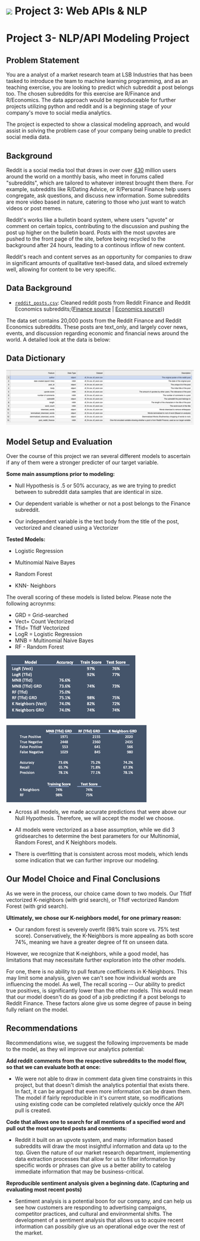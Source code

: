 # ![](https://ga-dash.s3.amazonaws.com/production/assets/logo-9f88ae6c9c3871690e33280fcf557f33.png) Project 3: Web APIs & NLP

# Project 3- NLP/API Modeling Project

## Problem Statement

You are a analyst of a market research team at LSB Industries that has been tasked to introduce the team to machine learning programming, and as an teaching exercise, you are looking to predict which subreddit a post belongs too. The chosen subreddits for this exercise are R/Finance and R/Economics. The data approach would be reproduceable for further projects utilizing python and reddit and is a beginning stage of your company's move to social media analytics.

The project is expected to show a classical modeling approach, and would assist in solving the problem case of your company being unable to predict social media data.

## Background

Reddit is a social media tool that draws in over over [430](https://en.wikipedia.org/wiki/Reddit) million users around the world on a monthly basis, who meet in forums called "subreddits", which are tailored to whatever interest brought them there. For example, subreddits like R/Dating Advice, or R/Personal Finance help users congregate, ask questions, and discuss new information. Some subreddits are more video based in nature, catering to those who just want to watch videos or post memes.

Reddit's works like a bulletin board system, where users "upvote" or comment on certain topics, contributing to the discussion and pushing the post up higher on the bulletin board. Posts with the most upvotes are pushed to the front page of the site, before being recycled to the background after 24 hours, leading to a continous inflow of new content.

Reddit's reach and content serves as an opportunity for companies to draw in significant amounts of qualitative text-based data, and siloed extremely well, allowing for content to be very specific.

## Data Background

* [`reddit_posts.csv`](./Data/reddit_posts.csv): Cleaned reddit posts from Reddit Finance and Reddit Economics subreddits;([Finance source](https://www.reddit.com/r/finance/)  | [Economics source](https://www.reddit.com/r/economics/)))

The data set contains 20,000 posts from the Reddit Finance and Reddit Economics subreddits. These posts are text_only, and largely cover news, events, and discussion regarding economic and financial news around the world. A detailed look at the data is below:

## Data Dictionary

![](./Images/data_Dict.png)


## Model Setup and Evaluation

Over the course of this project we ran several different models to ascertain if any of them were a stronger predicter of our target variable.
    
**Some main assumptions prior to modeling:**
    
- Null Hypothesis is .5 or 50% accuracy, as we are trying to predict between to subreddit data samples that are identical in size.

- Our dependent variable is whether or not a post belongs to the Finance subreddit.

- Our independent variable is the text body from the title of the post, vectorized and cleaned using a Vectorizer


**Tested Models:**

- Logistic Regression

- Multinomial Naive Bayes

- Random Forest

- KNN- Neighbors


The overall scoring of these models is listed below. Please note the following acroynms:

- GRD = Grid-searched
- Vect= Count Vectorized
- Tfid= Tfidf Vectorized
- LogR = Logistic Regression
- MNB = Multinomial Naive Bayes
- RF - Random Forest

![](./Images/Model_Results.png)

![](./Images/Metrics.png)


- Across all models, we made accurate predictions that were above our Null Hypothesis. Therefore, we will accept the model we choose. 

- All models were vectorized as a base assumption, while we did 3 gridsearches to determine the best parameters for our Multinomial, Random Forest, and K Neighbors models.


- There is overfitting that is consistent across most models, which lends some indication that we can further improve our modeling.


## Our Model Choice and Final Conclusions

As we were in the process, our choice came down to two models. Our Tfidf vectorized K-neighbors (with grid search), or Tfidf vectorized Random Forest (with grid search).

**Ultimately, we chose our K-neighbors model, for one primary reason:**

- Our random forest is severely overfit (98% train score vs. 75% test score). Conservatively, the K-Neighbors is more appealing as both score 74%, meaning we have a greater degree of fit on unseen data.


However, we recognize that K-neighbors, while a good model, has limitations that may necessitate further exploration into the other models. 

For one, there is no ability to pull feature coefficients in K-Neighbors. This may limit some analysis, given we can't see how individual words are influencing the model. As well, The recall scoring -- Our ability to predict true positives, is significantly lower than the other models. This would mean that our model doesn't do as good of a job predicting if a post belongs to Reddit Finance. These factors alone give us some degree of pause in being fully reliant on the model.


## Recommendations

Recommendations wise, we suggest the following improvements be made to the model, as they wil improve our analytics potential:

**Add reddit comments from the respective subreddits to the model flow, so that we can evaluate both at once:**

- We were not able to draw in comment data given time constraints in this project, but that doesn't dimish the analytics potential that exists there. In fact, it can be argued that even more information can be drawn them. The model if fairly reproducible in it's current state, so modifications using existing code can be completed relatively quickly once the API pull is created.


**Code that allows one to search for all mentions of a specified word and pull out the most upvoted posts and comments:**

- Reddit it built on an upvote system, and many information based subreddits will draw the most insightful information and data up to the top. Given the nature of our market research department, implementing data extraction processes that allow for us to filter information by specific words or phrases can give us a better ability to catelog immediate information that may be business-critical.

**Reproducible sentiment analysis given a beginning date. (Capturing and evaluating most recent posts)**

- Sentiment analysis is a potential boon for our company, and can help us see how customers are responding to advertising campaigns, competitor practices, and cultural and environmental shifts. The development of a sentiment analysis that allows us to acquire recent information can possibily give us an operational edge over the rest of the market.

